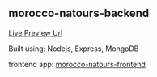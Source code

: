 ## morocco-natours-backend

[Live Preview Url](https://morocco-natours.herokuapp.com/)

Built using: Nodejs, Express, MongoDB

frontend app: [morocco-natours-frontend](https://github.com/MouadMaa/morocco-natours-frontend)
